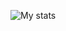 <!--- ### nfqi --->
![My stats](https://github-readme-stats.vercel.app/api?username=nfqi&count_private=true&show_icons=true&theme=tokyonight&hide_border=true)
